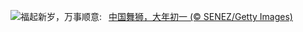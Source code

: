![](https://www.bing.com/th?id=OHR.SpringFestival2024_ZH-CN7514007541_UHD.jpg&w=1000)福起新岁，万事顺意:&nbsp;&ensp;[中国舞狮，大年初一 (© SENEZ/Getty Images)](https://www.bing.com/th?id=OHR.SpringFestival2024_ZH-CN7514007541_UHD.jpg)
<br><br/>
